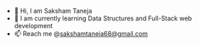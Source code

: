 - 👋 Hi, I am Saksham Taneja
- 🌱 I am currently learning Data Structures and Full-Stack web development
- 📫 Reach me @sakshamtaneja68@gmail.com
